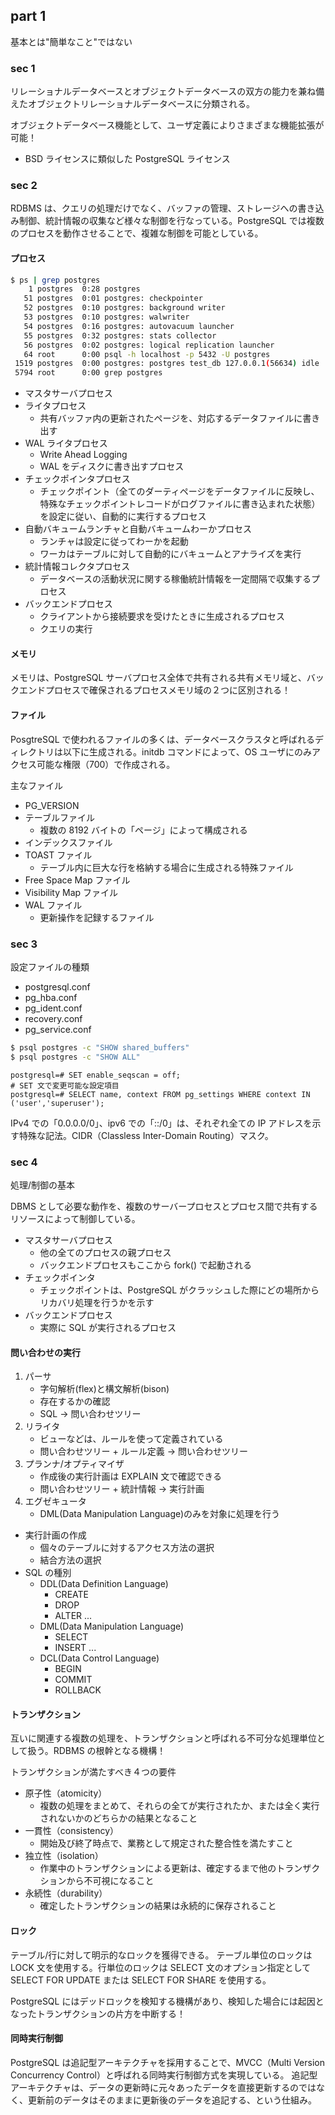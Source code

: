 ## part 1
基本とは"簡単なこと"ではない

### sec 1
リレーショナルデータベースとオブジェクトデータベースの双方の能力を兼ね備えたオブジェクトリレーショナルデータベースに分類される。

オブジェクトデータベース機能として、ユーザ定義によりさまざまな機能拡張が可能！

- BSD ライセンスに類似した PostgreSQL ライセンス

### sec 2
RDBMS は、クエリの処理だけでなく、バッファの管理、ストレージへの書き込み制御、統計情報の収集など様々な制御を行なっている。PostgreSQL では複数のプロセスを動作させることで、複雑な制御を可能としている。

#### プロセス
``` sh
$ ps | grep postgres
    1 postgres  0:28 postgres
   51 postgres  0:01 postgres: checkpointer   
   52 postgres  0:10 postgres: background writer   
   53 postgres  0:10 postgres: walwriter   
   54 postgres  0:16 postgres: autovacuum launcher   
   55 postgres  0:32 postgres: stats collector   
   56 postgres  0:02 postgres: logical replication launcher   
   64 root      0:00 psql -h localhost -p 5432 -U postgres
 1519 postgres  0:00 postgres: postgres test_db 127.0.0.1(56634) idle
 5794 root      0:00 grep postgres
```

- マスタサーバプロセス
- ライタプロセス
    - 共有バッファ内の更新されたページを、対応するデータファイルに書き出す
- WAL ライタプロセス
    - Write Ahead Logging
    - WAL をディスクに書き出すプロセス
- チェックポインタプロセス
    - チェックポイント（全てのダーティページをデータファイルに反映し、特殊なチェックポイントレコードがログファイルに書き込まれた状態）を設定に従い、自動的に実行するプロセス
- 自動バキュームランチャと自動バキュームわーかプロセス
    - ランチャは設定に従ってわーかを起動
    - ワーカはテーブルに対して自動的にバキュームとアナライズを実行
- 統計情報コレクタプロセス
    - データベースの活動状況に関する稼働統計情報を一定間隔で収集するプロセス
- バックエンドプロセス  
    - クライアントから接続要求を受けたときに生成されるプロセス
    - クエリの実行

#### メモリ
メモリは、PostgreSQL サーバプロセス全体で共有される共有メモリ域と、バックエンドプロセスで確保されるプロセスメモリ域の２つに区別される！

#### ファイル
PosgtreSQL で使われるファイルの多くは、データベースクラスタと呼ばれるディレクトリは以下に生成される。initdb コマンドによって、OS ユーザにのみアクセス可能な権限（700）で作成される。

主なファイル

- PG_VERSION
- テーブルファイル
    - 複数の 8192 バイトの「ページ」によって構成される
- インデックスファイル
- TOAST ファイル
    - テーブル内に巨大な行を格納する場合に生成される特殊ファイル
- Free Space Map ファイル
- Visibility Map ファイル
- WAL ファイル
    - 更新操作を記録するファイル

### sec 3
設定ファイルの種類

- postgresql.conf
- pg_hba.conf
- pg_ident.conf
- recovery.conf
- pg_service.conf

``` sh
$ psql postgres -c "SHOW shared_buffers"
$ psql postgres -c "SHOW ALL"
```

``` postgresql
postgresql=# SET enable_seqscan = off;
# SET 文で変更可能な設定項目
postgresql=# SELECT name, context FROM pg_settings WHERE context IN ('user','superuser');
```

IPv4 での「0.0.0.0/0」、ipv6 での「::/0」は、それぞれ全ての IP アドレスを示す特殊な記法。CIDR（Classless Inter-Domain Routing）マスク。


### sec 4
処理/制御の基本

DBMS として必要な動作を、複数のサーバープロセスとプロセス間で共有するリソースによって制御している。

- マスタサーバプロセス
    - 他の全てのプロセスの親プロセス
    - バックエンドプロセスもここから fork() で起動される
- チェックポインタ
    - チェックポイントは、PostgreSQL がクラッシュした際にどの場所からリカバリ処理を行うかを示す
- バックエンドプロセス
    - 実際に SQL が実行されるプロセス

#### 問い合わせの実行
1. パーサ
    - 字句解析(flex)と構文解析(bison)
    - 存在するかの確認
    - SQL -> 問い合わせツリー
2. リライタ
    - ビューなどは、ルールを使って定義されている
    - 問い合わせツリー + ルール定義 -> 問い合わせツリー
3. プランナ/オプティマイザ
    - 作成後の実行計画は EXPLAIN 文で確認できる
    - 問い合わせツリー + 統計情報 -> 実行計画
4. エグゼキュータ
    - DML(Data Manipulation Language)のみを対象に処理を行う

- 実行計画の作成
    - 個々のテーブルに対するアクセス方法の選択
    - 結合方法の選択
- SQL の種別
    - DDL(Data Definition Language)
        - CREATE
        - DROP
        - ALTER ...
    - DML(Data Manipulation Language)
        - SELECT
        - INSERT ...
    - DCL(Data Control Language)
        - BEGIN
        - COMMIT
        - ROLLBACK

#### トランザクション
互いに関連する複数の処理を、トランザクションと呼ばれる不可分な処理単位として扱う。RDBMS の根幹となる機構！

トランザクションが満たすべき４つの要件

- 原子性（atomicity）
    - 複数の処理をまとめて、それらの全てが実行されたか、または全く実行されないかのどちらかの結果となること
- 一貫性（consistency）
    - 開始及び終了時点で、業務として規定された整合性を満たすこと
- 独立性（isolation）
    - 作業中のトランザクションによる更新は、確定するまで他のトランザクションから不可視になること
- 永続性（durability）
    - 確定したトランザクションの結果は永続的に保存されること

#### ロック
テーブル/行に対して明示的なロックを獲得できる。
テーブル単位のロックは LOCK 文を使用する。行単位のロックは SELECT 文のオプション指定として SELECT FOR UPDATE または SELECT FOR SHARE を使用する。

PostgreSQL にはデッドロックを検知する機構があり、検知した場合には起因となったトランザクションの片方を中断する！

#### 同時実行制御
PostgreSQL は追記型アーキテクチャを採用することで、MVCC（Multi Version Concurrency Control）と呼ばれる同時実行制御方式を実現している。
追記型アーキテクチャは、データの更新時に元々あったデータを直接更新するのではなく、更新前のデータはそのままに更新後のデータを追記する、という仕組み。




